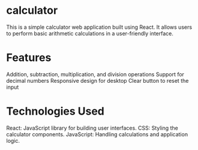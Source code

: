# calculator
This is a simple calculator web application built using React. It allows users to perform basic arithmetic calculations in a user-friendly interface.

# Features
Addition, subtraction, multiplication, and division operations
Support for decimal numbers
Responsive design for desktop 
Clear button to reset the input

# Technologies Used
React: JavaScript library for building user interfaces.
CSS: Styling the calculator components.
JavaScript: Handling calculations and application logic.
